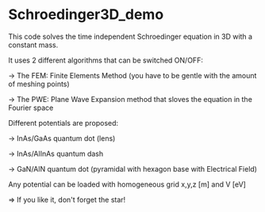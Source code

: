 # Schroedinger3D_demo

This code solves the time independent Schroedinger equation in 3D with a constant mass.

It uses 2 different algorithms that can be switched ON/OFF:

-> The FEM: Finite Elements Method (you have to be gentle with the amount of meshing points)

-> The PWE: Plane Wave Expansion method that sloves the equation in the Fourier space

Different potentials are proposed:

-> InAs/GaAs quantum dot (lens)

-> InAs/AlInAs quantum dash

-> GaN/AlN quantum dot (pyramidal with hexagon base with Electrical Field)

Any potential can be loaded with homogeneous grid x,y,z [m] and V [eV]

=> If you like it, don't forget the star!
